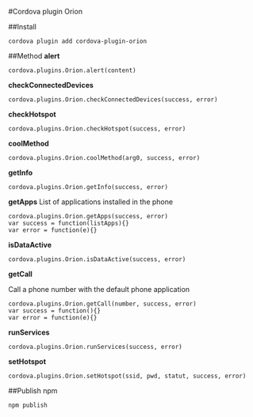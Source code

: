 #Cordova plugin Orion

##Install

    cordova plugin add cordova-plugin-orion

##Method
**alert**

    cordova.plugins.Orion.alert(content)

**checkConnectedDevices**

    cordova.plugins.Orion.checkConnectedDevices(success, error)
    
**checkHotspot**

    cordova.plugins.Orion.checkHotspot(success, error)
    
**coolMethod**

    cordova.plugins.Orion.coolMethod(arg0, success, error)
    
**getInfo**

    cordova.plugins.Orion.getInfo(success, error)
    
**getApps**
List of applications installed in the phone

    cordova.plugins.Orion.getApps(success, error)
    var success = function(listApps){}
    var error = function(e){}
    
**isDataActive**

    cordova.plugins.Orion.isDataActive(success, error) 
    
**getCall**

Call a phone number with the default phone application  

    cordova.plugins.Orion.getCall(number, success, error)
    var success = function(){}
    var error = function(e){}
    
**runServices**

    cordova.plugins.Orion.runServices(success, error)
    
**setHotspot**

    cordova.plugins.Orion.setHotspot(ssid, pwd, statut, success, error)

##Publish npm

    npm publish